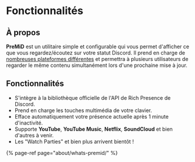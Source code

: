 # Fonctionnalités

## À propos

**PreMiD** est un utilitaire simple et configurable qui vous permet d'afficher ce que vous regardez/écoutez sur votre statut Discord. Il prend en charge de [nombreuses plateformes différentes](support/services.md) et permettra à plusieurs utilisateurs de regarder le même contenu simultanément lors d'une prochaine mise à jour.

## Fonctionnalités

* S'intègre à la bibliothèque officielle de l'API de Rich Presence de Discord.
* Prend en charge les touches multimédia de votre clavier.
* Efface automatiquement votre présence actuelle après 1 minute d'inactivité.
* Supporte **YouTube**, **YouTube Music**, **Netflix**, **SoundCloud** et bien d'autres à venir.
* Les "Watch Parties" et bien plus arrivent bientôt !

{% page-ref page="about/whats-premid/" %}

